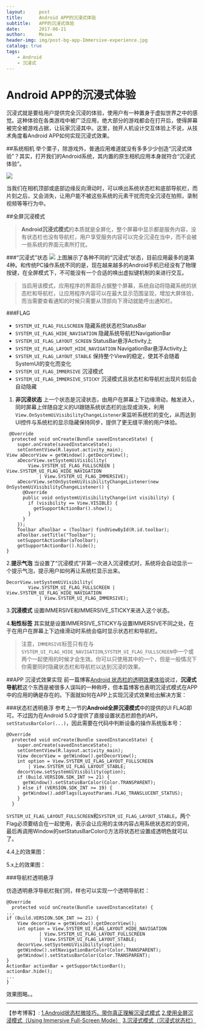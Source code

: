 ```yaml
---
layout:     post
title:      Android APP的沉浸式体验
subtitle:   APP的沉浸式体验
date:       2017-06-21
author:     Meswx
header-img: img/post-bg-app-Immersive-experience.jpg
catalog: true
tags:
    - Android
    - 沉浸式
---
```


# Android APP的沉浸式体验
沉浸式就是要给用户提供完全沉浸的体验，使用户有一种置身于虚拟世界之中的感觉。这种体验在各类游戏中被广泛应用，绝大部分的游戏都会在打开后，使得屏幕被完全被游戏占据，让玩家沉浸其中。这里，抛开人机设计交互体验上不说，从技术角度看Android APP如何实现沉浸式效果。

##系统相机
举个栗子，除游戏外，普通应用难道就没有多多少少创造“沉浸式体验”？其实，打开我们的Android系统，其内置的原生相机应用本身就符合“沉浸式体验”。

![](http://ww4.sinaimg.cn/large/006tNc79gy1g5j6mdmxatj30je0c874d.jpg)

当我们在相机顶部或底部边缘反向滑动时，可以唤出系统状态栏和底部导航栏，而片刻之后，又会消失，让用户能不被这些系统的元素干扰而完全沉浸在拍照，录制视频等等行为中。

##全屏沉浸模式
>**Android沉浸式模式**的本质就是全屏化，整个屏幕中显示都是服务内容，没有状态栏也没有导航栏，用户享受服务内容可以完全沉浸在当中，而不会被一些系统的界面元素所打扰。

###“沉浸式”状态
![](http://ww1.sinaimg.cn/large/006tNc79gy1g5j6fsiir4j30je09mglt.jpg)
上图展示了各种不同的“沉浸式”状态，目前应用最多的是第4种。和传统PC操作系统不同的是，现在越来越多的Android手机已经没有了物理按键，在全屏模式下，不可能没有一个合适的唤出虚拟键机制的来进行交互。
>当启用该模式，应用程序的界面将占据整个屏幕，系统自动将隐藏系统的状态栏和导航栏，让应用程序内容可以在最大显示范围呈现，增加大屏体验，而当需要查看通知的时候只需要从顶部向下滑动就能呼出通知栏。

###FLAG

* `SYSTEM_UI_FLAG_FULLSCREEN` 隐藏系统状态栏StatusBar
* `SYSTEM_UI_FLAG_HIDE_NAVIGATION` 隐藏系统导航栏NavigationBar
* `SYSTEM_UI_FLAG_LAYOUT_SCREEN` StatusBar悬浮Activity上
* `SYSTEM_UI_FLAG_LAYOUT_HIDE_NAVIGATION` NavigationBar悬浮Activity上
* `SYSTEM_UI_FLAG_LAYOUT_STABLE` 保持整个View的稳定，使其不会随着SystemUI的变化而变化
* `SYSTEM_UI_FLAG_IMMERSIVE` 沉浸模式
* `SYSTEM_UI_FLAG_IMMERSIVE_STICKY` 沉浸模式且状态栏和导航栏出现片刻后会自动隐藏

1. **非沉浸状态** 上一个状态是沉浸状态，由用户在屏幕上下边缘滑动，触发进入，同时屏幕上伴随自定义的UI跟随系统状态栏的出现或消失，利用`View.OnSystemUiVisibilityChangeListener`来监听系统栏的变化，从而达到UI控件与系统栏的显示隐藏保持同步，提供了更无缝平滑的用户体验。

```
 @Override
  protected void onCreate(Bundle savedInstanceState) {
    super.onCreate(savedInstanceState);
    setContentView(R.layout.activity_main);
View aDecorView = getWindow().getDecorView();
    aDecorView.setSystemUiVisibility(
        View.SYSTEM_UI_FLAG_FULLSCREEN | View.SYSTEM_UI_FLAG_HIDE_NAVIGATION
            | View.SYSTEM_UI_FLAG_IMMERSIVE);
    aDecorView.setOnSystemUiVisibilityChangeListener(new OnSystemUiVisibilityChangeListener() {
      @Override
      public void onSystemUiVisibilityChange(int visibility) {
        if (visibility == View.VISIBLE) {
          getSupportActionBar().show();
        }
      }
    });
    Toolbar aToolbar = (Toolbar) findViewById(R.id.toolbar);
    aToolbar.setTitle("Toolbar");
    setSupportActionBar(aToolbar);
    getSupportActionBar().hide();
}
```

2.**提示气泡** 当设置了“沉浸模式”并第一次进入沉浸模式时，系统将会自动显示一个提示气泡，提示用户如何再让系统栏显示出来。

```
DecorView.setSystemUiVisibility(
        View.SYSTEM_UI_FLAG_FULLSCREEN | View.SYSTEM_UI_FLAG_HIDE_NAVIGATION
            | View.SYSTEM_UI_FLAG_IMMERSIVE);
```

3.**沉浸模式** 设置IMMERSIVE和IMMERSIVE_STICKY来进入这个状态。

4.**粘性标签** 其实就是设置IMMERSIVE_STICKY与设置IMMERSIVE不同之处，在于在用户在屏幕上下边缘滑动时系统会临时显示状态栏和导航栏。

>注意，`IMMERSIVE`标签只有在与`SYSTEM_UI_FLAG_HIDE_NAVIGATION`,`SYSTEM_UI_FLAG_FULLSCREEN`中一个或两个一起使用的时候才会生效。你可以只使用其中的一个，但是一般情况下你需要同时隐藏状态栏和导航栏以达到沉浸的效果。

##APP 沉浸式效果实现
前一篇博客[Android 状态栏的透明效果体验](http://blog.csdn.net/runwx/article/details/73528799)说过，**沉浸式导航栏**这个东西是被很多人误叫的一种称呼，但本篇博客也表明沉浸式模式在APP中的应用的确是存在的。下面就如何在APP上实现沉浸式效果给出解决方案：

###状态栏透明悬浮
参考上一节的**Android全屏沉浸模式**中的提供的UI FLAG即可。不过因为在Android 5.0才提供了直接设置状态栏颜色的API，`setStatusBarColor(...)`，因此需要在代码中判断设备的操作系统版本号：

```
@Override
  protected void onCreate(Bundle savedInstanceState) {
    super.onCreate(savedInstanceState);
    setContentView(R.layout.activity_main);
    View decorView = getWindow().getDecorView();
    int option = View.SYSTEM_UI_FLAG_LAYOUT_FULLSCREEN
        | View.SYSTEM_UI_FLAG_LAYOUT_STABLE;
    decorView.setSystemUiVisibility(option);
    if (Build.VERSION.SDK_INT >= 21) {
      getWindow().setStatusBarColor(Color.TRANSPARENT);
    } else if (VERSION.SDK_INT >= 19) {
      getWindow().addFlags(LayoutParams.FLAG_TRANSLUCENT_STATUS);
    }
  }
```
`SYSTEM_UI_FLAG_LAYOUT_FULLSCREEN`和`SYSTEM_UI_FLAG_LAYOUT_STABLE`，两个Flag必须要结合在一起使用，表示会让应用的主体内容占用系统状态栏的空间，最后再调用Window的setStatusBarColor()方法将状态栏设置成透明色就可以了。

4.4上的效果图：




5.x上的效果图：





###导航栏透明悬浮

仿造透明悬浮导航栏我们同，样也可以实现一个透明导航栏：

```
@Override
  protected void onCreate(Bundle savedInstanceState) {
...
if (Build.VERSION.SDK_INT >= 21) {
    View decorView = getWindow().getDecorView();
    int option = View.SYSTEM_UI_FLAG_LAYOUT_HIDE_NAVIGATION
            | View.SYSTEM_UI_FLAG_LAYOUT_FULLSCREEN
            | View.SYSTEM_UI_FLAG_LAYOUT_STABLE;
    decorView.setSystemUiVisibility(option);
    getWindow().setNavigationBarColor(Color.TRANSPARENT);
    getWindow().setStatusBarColor(Color.TRANSPARENT);
}
ActionBar actionBar = getSupportActionBar();
actionBar.hide();
...  
}
```
效果图略。。

-------

【参考博客】:
[1.Android状态栏微技巧，带你真正理解沉浸式模式](http://blog.csdn.net/guolin_blog/article/details/51763825)
[2.使用全屏沉浸模式（Using Immersive Full-Screen Mode）](http://www.jcodecraeer.com/a/anzhuokaifa/developer/2014/1117/1997.html)
[3.沉浸式模式（沉浸式状态栏）](http://www.jianshu.com/p/c8442eb55ad7)


